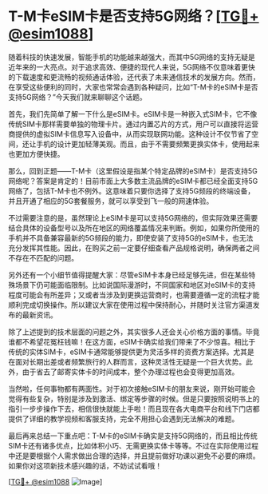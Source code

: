# T-M卡eSIM卡是否支持5G网络？[[TG💪+ @esim1088](https://t.me/s/esim1088)]

随着科技的快速发展，智能手机的功能越来越强大，而其中5G网络的支持无疑是近年来的一大亮点。对于追求高效、便捷的现代人来说，5G网络不仅意味着更快的下载速度和更流畅的视频通话体验，还代表了未来通信技术的发展方向。然而，在享受这些便利的同时，大家也常常会遇到各种疑问，比如“T-M卡的eSIM卡是否支持5G网络？”今天我们就来聊聊这个话题。

首先，我们先简单了解一下什么是eSIM卡。eSIM卡是一种嵌入式SIM卡，它不像传统SIM卡那样需要单独的物理卡片。通过内置芯片的方式，用户可以直接将运营商提供的虚拟SIM卡信息写入设备中，从而实现联网功能。这种设计不仅节省了空间，还让手机的设计更加轻薄美观。而且，由于不需要频繁更换实体卡，使用起来也更加方便快捷。

那么，回到正题——T-M卡（这里假设是指某个特定品牌的eSIM卡）是否支持5G网络呢？答案是肯定的！目前市面上大多数主流品牌的eSIM卡都已经全面支持5G网络了，包括T-M卡也不例外。这意味着只要你选择了支持5G频段的终端设备，并且开通了相应的5G套餐服务，就可以享受到飞一般的网速体验。

不过需要注意的是，虽然理论上eSIM卡是可以支持5G网络的，但实际效果还需要结合具体的设备型号以及所在地区的网络覆盖情况来判断。例如，如果你所使用的手机并不具备兼容最新的5G频段的能力，即使安装了支持5G的eSIM卡，也无法充分发挥其性能。因此，在购买之前一定要仔细查看产品规格说明，确保两者之间不存在不匹配的问题。

另外还有一个小细节值得提醒大家：尽管eSIM卡本身已经足够先进，但在某些特殊场景下仍可能面临限制。比如说国际漫游时，不同国家和地区对eSIM卡的支持程度可能会有所差异；又或者当涉及到更换运营商时，也需要遵循一定的流程才能顺利完成切换操作。所以建议大家在使用过程中保持耐心，并随时关注官方渠道发布的最新资讯。

除了上述提到的技术层面的问题之外，其实很多人还会关心价格方面的事情。毕竟谁都不希望花冤枉钱嘛！在这方面，eSIM卡确实给我们带来了不少惊喜。相比于传统的实体SIM卡，eSIM卡通常能够提供更为灵活多样的资费方案选择。尤其是在面对长期出差或者频繁旅行的人群而言，这种灵活性无疑是一个巨大优势。此外，由于省去了邮寄实体卡的时间成本，整个办理过程也会变得更加高效。

当然啦，任何事物都有两面性。对于初次接触eSIM卡的朋友来说，刚开始可能会觉得有些复杂，特别是涉及到激活、绑定等步骤的时候。但是只要按照说明书上的指引一步步操作下去，相信很快就能上手啦！而且现在各大电商平台和线下门店都提供了详细的教学视频和客服支持，完全不用担心会遇到无法解决的难题。

最后再来总结一下重点吧：T-M卡的eSIM卡确实是支持5G网络的，而且相比传统SIM卡还有诸多优点，比如体积小巧、无需更换实体卡等等。不过在实际使用过程中还是要根据个人需求做出合理的选择，并且提前做好功课以避免不必要的麻烦。如果你对这项新技术感兴趣的话，不妨试试看哦！

[[TG💪+ @esim1088](https://t.me/s/esim1088) ![Image](https://i.postimg.cc/4NQfJmqS/Snipaste-2025-05-13-00-14-12.png)]